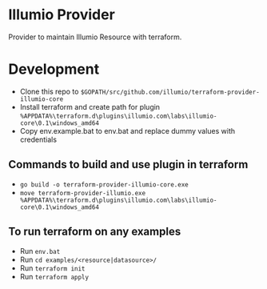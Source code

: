 # Illumio Provider
Provider to maintain Illumio Resource with terraform.

# Development
- Clone this repo to `$GOPATH/src/github.com/illumio/terraform-provider-illumio-core`
- Install terraform and create path for plugin `%APPDATA%\terraform.d\plugins\illumio.com\labs\illumio-core\0.1\windows_amd64`
- Copy env.example.bat to env.bat and replace dummy values with credentials

## Commands to build and use plugin in terraform

- `go build -o terraform-provider-illumio-core.exe`
- `move terraform-provider-illumio.exe %APPDATA%\terraform.d\plugins\illumio.com\labs\illumio-core\0.1\windows_amd64`


## To run terraform on any examples

- Run `env.bat`
- Run `cd examples/<resource|datasource>/`
- Run `terraform init`
- Run `terraform apply`